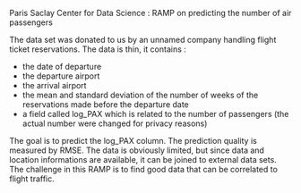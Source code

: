 Paris Saclay Center for Data Science : RAMP on predicting the number of air passengers

The data set was donated to us by an unnamed company handling flight ticket reservations. The data is thin, it contains :
- the date of departure
- the departure airport
- the arrival airport
- the mean and standard deviation of the number of weeks of the reservations made before the departure date
- a field called log_PAX which is related to the number of passengers (the actual number were changed for privacy reasons)

The goal is to predict the log_PAX column. The prediction quality is measured by RMSE.
The data is obviously limited, but since data and location informations are available, it can be joined to external data sets. The challenge in this RAMP is to find good data that can be correlated to flight traffic.

